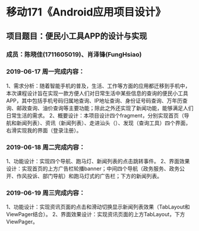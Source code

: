 # 移动171《Android应用项目设计》
## 项目题目：便民小工具APP的设计与实现
### 成员：陈晓佳(1711605019)、肖泽锋(FungHsiao)

### 2019-06-17 周一完成内容：
1、需求分析：随着智能手机的普及，生活、工作等方面的应用都迁移到手机中，本次课程设计旨在实现一款方便人们对日常生活中某些信息的查询的便民小工具APP，其中包括手机号码归属地查询、IP地址查询、身份证号码查询、万年历查询、邮政查询、油价查询等主要功能；除此之外还实现了新闻功能，能够满足人们日常生活的需求。
2、概要设计：本项目设计四个fragment，分别实现首页（导航和新闻列表）、资讯（新闻列表）、走进汕头（）、发现（查询工具）四个界面，右滑实现我的界面（登录注册）。


### 2019-06-18 周二完成内容：
1、功能设计：实现四个导航、跑马灯、新闻列表的点击跳转事件。
2、界面效果设计：实现首页的上方广告栏轮播banner；中间四个导航（政务服务、政务公开、作风投诉、部门导航）和跑马灯式的广告栏；下方的新闻列表。


### 2019-06-19 周三完成内容：
1、功能设计：实现资讯页面的点击和滑动切换显示新闻列表效果（TabLayout和ViewPager结合）。
2、界面效果设计：实现资讯页面的上方TabLayout，下方ViewPager。

